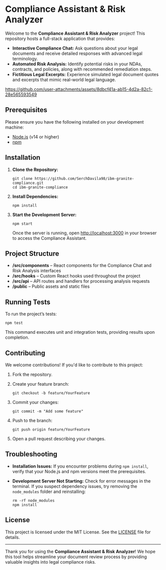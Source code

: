 # Compliance Assistant & Risk Analyzer

Welcome to the **Compliance Assistant & Risk Analyzer** project! This repository hosts a full-stack application that provides:

- **Interactive Compliance Chat:** Ask questions about your legal documents and receive detailed responses with advanced legal terminology.  
- **Automated Risk Analysis:** Identify potential risks in your NDAs, contracts, and policies, along with recommended remediation steps.  
- **Fictitious Legal Excerpts:** Experience simulated legal document quotes and excerpts that mimic real-world legal language.
  
https://github.com/user-attachments/assets/8dbcf41a-ab15-4d2a-82c1-28e565593549

## Prerequisites

Please ensure you have the following installed on your development machine:
- [Node.js](https://nodejs.org/en/) (v14 or higher)  
- [npm](https://www.npmjs.com/)

## Installation

1. **Clone the Repository:**

    ```
    git clone https://github.com/SerchDavila98/ibm-granite-compliance.git
    cd ibm-granite-compliance
    ```

2. **Install Dependencies:**

    ```
    npm install
    ```

3. **Start the Development Server:**

    ```
    npm start
    ```

   Once the server is running, open [http://localhost:3000](http://localhost:3000) in your browser to access the Compliance Assistant.

## Project Structure

- **/src/components** – React components for the Compliance Chat and Risk Analysis interfaces  
- **/src/hooks** – Custom React hooks used throughout the project  
- **/src/api** – API routes and handlers for processing analysis requests  
- **/public** – Public assets and static files

## Running Tests

To run the project’s tests:

```
npm test
```

This command executes unit and integration tests, providing results upon completion.

## Contributing

We welcome contributions! If you'd like to contribute to this project:

1. Fork the repository.
2. Create your feature branch:

    ```
    git checkout -b feature/YourFeature
    ```

3. Commit your changes:

    ```
    git commit -m "Add some feature"
    ```

4. Push to the branch:

    ```
    git push origin feature/YourFeature
    ```

5. Open a pull request describing your changes.

## Troubleshooting

- **Installation Issues:** If you encounter problems during `npm install`, verify that your Node.js and npm versions meet the prerequisites.  
- **Development Server Not Starting:** Check for error messages in the terminal. If you suspect dependency issues, try removing the `node_modules` folder and reinstalling:

  ```
  rm -rf node_modules
  npm install
  ```
## License

This project is licensed under the MIT License. See the [LICENSE](LICENSE) file for details.

---

Thank you for using the **Compliance Assistant & Risk Analyzer**! We hope this tool helps streamline your document review process by providing valuable insights into legal compliance risks.
